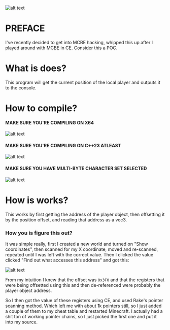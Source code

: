 ![alt text](https://wyvern.loves-femboys.club/SP5Mhc5t)

# PREFACE
I've recently decided to get into MCBE hacking, whipped this up after I played around with MCBE in CE. Consider this a POC.

# What is does?
This program will get the current position of the local player and outputs it to the console.

# How to compile?
#### MAKE SURE YOU'RE COMPILING ON X64
![alt text](https://cdn.upload.systems/uploads/v6ujwvab.png)
#### MAKE SURE YOU'RE COMPILING ON C++23 ATLEAST
![alt text](https://cdn.upload.systems/uploads/BiDz8rZm.png)
#### MAKE SURE YOU HAVE MULTI-BYTE CHARACTER SET SELECTED
![alt text](https://cdn.upload.systems/uploads/jisHVTja.png)

# How is works?
This works by first getting the address of the player object, then offsetting it by the position offset, and reading that address as a vec3.
### How you is figure this out?
It was simple really, first I created a new world and turned on "Show coordinates", then scanned for my X coordinate, moved and re-scanned, repeated until I was left with the correct value.
Then I clicked the value clicked "Find out what accesses this address" and got this:

![alt text](https://cdn.upload.systems/uploads/4hz67aBb.png)

From my intuition I knew that the offset was `0x3F0` and that the registers that were being offsetted using this and then de-referenced were probably the player object address.

So I then got the value of these registers using CE, and used Rake's pointer scanning method.
Which left me with about 1k pointers still, so I just added a couple of them to my cheat table and restarted Minecraft.
I actually had a shit ton of working pointer chains, so I just picked the first one and put it into my source.
